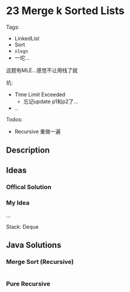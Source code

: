 # 23 Merge k Sorted Lists

Tags:

- LinkedList
- Sort
- `nlogn`
- 一坨...

这题有MLE...感觉不让用栈了就

坑:

- Time Limit Exceeded
  - 忘记update p1和p2了...
- ..

Todos:

- Recursive 重做一遍

## Description



## Ideas

### Offical Solution

### My Idea

...

Stack: Deque

## Java Solutions

### Merge Sort (Recursive)

```java

```

### Pure Recursive

```java

```

